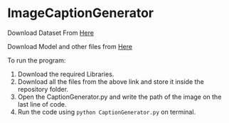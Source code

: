 # ImageCaptionGenerator

Download Dataset From [Here](https://www.kaggle.com/datasets/adityajn105/flickr8k)

Download Model and other files from [Here](https://drive.google.com/drive/folders/1-GgbbDrP_K4gWyAkCUzv9q9Qmu-8VTrj?usp=sharing)

To run the program:
1. Download the required Libraries. 
2. Download all the files from the above link and store it inside the repository folder.
3. Open the CaptionGenerator.py and write the path of the image on the last line of code.
4. Run the code using ```python CaptionGenerator.py``` on terminal.

